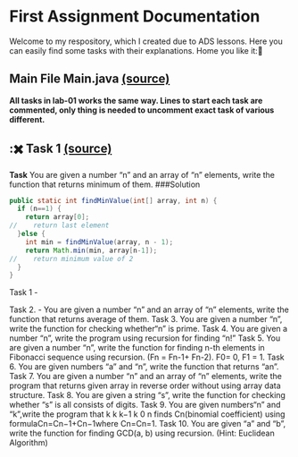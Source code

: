# First Assignment Documentation
Welcome to my respository, which I created due to ADS lessons. Here you can easily find some tasks with their explanations. Home you like it:🤙
## Main File Main.java [(source)](https://github.com/rahat-limit/lab-01/blob/master/src/Main.java/)
**All tasks in lab-01 works the same way. Lines to start each task are commented, only thing is needed to uncomment exact task of various different.**
## :✖️ Task 1 [(source)](https://github.com/rahat-limit/lab-01/blob/master/src/Tasks/Task1.java/)
**Task**
You are given a number “n” and an array of “n” elements, write the function that returns minimum of them.
###Solution
```java
public static int findMinValue(int[] array, int n) {
  if (n==1) {
    return array[0];
//    return last element
  }else {
    int min = findMinValue(array, n - 1);
    return Math.min(min, array[n-1]);
//    return minimum value of 2
  }
}
```


Task 1 - 

Task 2. - You are given a number “n” and an array of “n” elements, write the function that returns average of them.
Task 3. You are given a number “n”, write the function for checking whether“n” is prime.
Task 4. You are given a number “n”, write the program using recursion for finding “n!”
Task 5. You are given a number “n”, write the function for finding n-th elements in Fibonacci sequence using recursion. (Fn = Fn-1+ Fn-2). F0= 0, F1 = 1.
Task 6. You are given numbers “a” and “n”, write the function that returns “an”.
Task 7. You are given a number “n” and an array of “n” elements, write the program that returns given array in reverse order without using array data structure.
Task 8. You are given a string “s”, write the function for checking whether “s” is all consists of digits.
Task 9. You are given numbers“n” and “k”,write the program that
k k k−1 k 0 n finds Cn(binomial coefficient) using formulaCn=Cn−1+Cn−1where Cn=Cn=1.
Task 10. You are given “a” and “b”, write the function for finding GCD(a, b) using recursion. (Hint: Euclidean Algorithm)
